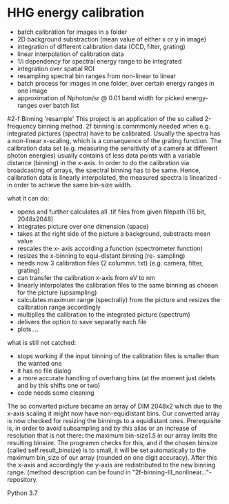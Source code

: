 # HHG energy calibration
- batch calibration for images in a folder
- 2D background substraction (mean value of either x or y in image)
- integration of different calibration data (CCD, filter, grating)
- linear interpolation of calibration data
- 1/i dependency for spectral energy range to be integrated
- integration over spatial ROI
- resampling spectral bin ranges from non-linear to linear
- batch process for images in one folder, over certain energy ranges in one image
- approximation of Nphoton/sr @ 0.01 band width for picked energy-ranges over batch list

#2-f Binning 'resample'
This project is an application of the so called 2-frequency binning method.
2f binning is commmonly needed
when e.g. integrated pictures (spectra) have to be calibrated. Usually the spectra has 
a non-linear x-scaling, which is a consequence of the grating function. The calibration 
data set (e.g. measuring the sensitivity of a camera at different photon energies) usually
contains of less data points with a variable distance (binning) in the x-axis. 
In order to do the calibration via broadcasting of arrays, the spectral binning has to be
same. Hence, calibration data is linearly interpolated, the measured spectra is linearized - 
in order to achieve the same bin-size width.

what it can do:

- opens and further calculates all .tif files from given filepath (16 bit, 2048x2048) 
- integrates picture over one dimension (space)
- takes at the right side of the picture a background, substracts mean value
- rescales the x- axis according a function (spectrometer function)
- resizes the x-binning to equi-distant binning (re- sampling)
- needs now 3 calibration files (2 colummn. txt) (e.g. camera, filter, grating)
- can transfer the calibration x-axis from eV to nm
- linearly interpolates the calibration files to the same binning as chosen for the picture (upsampling)
- calculates maximum range (spectrally) from the picture and resizes the calibration range accordingly
- multiplies the calibration to the integrated picture (spectrum)
- delivers the option to save separatly each file
- plots....


what is still not catched:
- stops working if the input binning of the calibration files is smaller than the wanted one
- it has no file dialog
- a more accurate handling of overhang bins (at the moment just delets and by this shifts one or two)
- code needs some cleaning


The so converted picture became an array of DIM 2048x2 which due to the x-axis scaling
it might now have non-equidistant bins.
Our converted array is now checked for resizing the binnings to a equidistant ones.
Prerequisite is, in order to avoid subsampling and by this alias or an increase of
resolution that is not there: the maximum bin-size*1.5* in our array limits the resulting
binsize. The programm checks for this, and if the chosen binsize (called self.result_binsize)
is to small, it will be set automatically to the maximum bin_size of our array (rounded on one digit accuracy).
After this the x-axis and accordingly the y-axis are redistributed to the new binning range.
(method description can be found in "2f-binning-III_nonlinear..."- repository. 



Python 3.7
